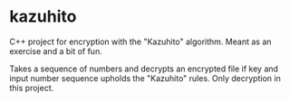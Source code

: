 # kazuhito
C++ project for encryption with the "Kazuhito" algorithm. Meant as an exercise and a bit of fun.

Takes a sequence of numbers and decrypts an encrypted file if key and input number sequence upholds the "Kazuhito" rules.
Only decryption in this project.

